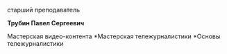 старший преподаватель



**Трубин Павел Сергеевич**

Мастерская видео-контента
	*Мастерская тележурналистики
	*Основы тележурналистики